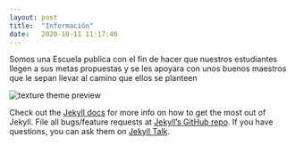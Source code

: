 ```yaml
---
layout: post
title:  "Información"
date:   2020-10-11 11:17:40 
---
```

Somos una Escuela publica con el fin de hacer que nuestros estudiantes llegen a sus metas propuestas y se les apoyara con unos buenos maestros que le sepan llevar al camino que ellos se planteen

![texture theme preview](https://ugye-my.sharepoint.com/:i:/g/personal/ronald_gutierrezsua_ug_edu_ec/EeVK-ykG0xNDsxoHErS82IgBVp7nAPwq_M3T8MoqsrXJZg?e=EhfrmO)

Check out the [Jekyll docs][jekyll-docs] for more info on how to get the most out of Jekyll. File all bugs/feature requests at [Jekyll’s GitHub repo][jekyll-gh]. If you have questions, you can ask them on [Jekyll Talk][jekyll-talk].

[jekyll-docs]: https://jekyllrb.com/docs/home
[jekyll-gh]:   https://github.com/jekyll/jekyll
[jekyll-talk]: https://talk.jekyllrb.com/

